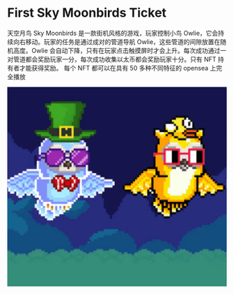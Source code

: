 # First Sky Moonbirds Ticket

天空月鸟
Sky Moonbirds 是一款街机风格的游戏，玩家控制小鸟 Owlie，它会持续向右移动。玩家的任务是通过成对的管道导航 Owlie，这些管道的间隙放置在随机高度。Owlie 会自动下降，只有在玩家点击触摸屏时才会上升。每次成功通过一对管道都会奖励玩家一分，每次成功收集以太币都会奖励玩家十分。只有 NFT 持有者才能获得奖励。
每个 NFT 都可以在具有 50 多种不同特征的 opensea 上完全播放

![nft](01.png)
